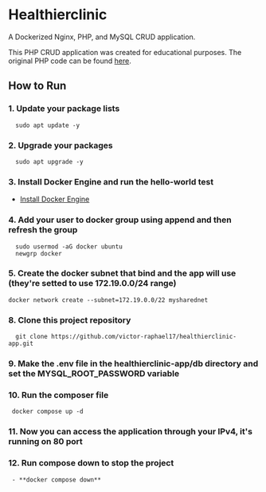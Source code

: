 # Healthierclinic

A Dockerized Nginx, PHP, and MySQL CRUD application.

This PHP CRUD application was created for educational purposes. The original PHP code can be found [here](https://codeshack.io/crud-application-php-pdo-mysql/#packages).

## How to Run

### 1. Update your package lists
      sudo apt update -y

### 2. Upgrade your packages
      sudo apt upgrade -y

### 3. Install Docker Engine and run the hello-world test
- [Install Docker Engine](https://docs.docker.com/engine/install/)
      
### 4. Add your user to docker group using append and then refresh the group
      sudo usermod -aG docker ubuntu
      newgrp docker
      
### 5. Create the docker subnet that bind and the app will use (they're setted to use 172.19.0.0/24 range)
``` docker network create --subnet=172.19.0.0/22 mysharednet ```
      
### 8. Clone this project repository
      git clone https://github.com/victor-raphael17/healthierclinic-app.git
      
### 9. Make the **.env** file in the **healthierclinic-app/db** directory and set the **MYSQL_ROOT_PASSWORD** variable

### 10. Run the composer file
     docker compose up -d
       
### 11. Now you can access the application through your IPv4, it's running on 80 port
   
### 12. Run compose down to stop the project
     - **docker compose down**
